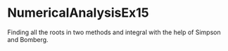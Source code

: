 # NumericalAnalysisEx15
Finding all the roots in two methods and integral with the help of Simpson and Bomberg.
